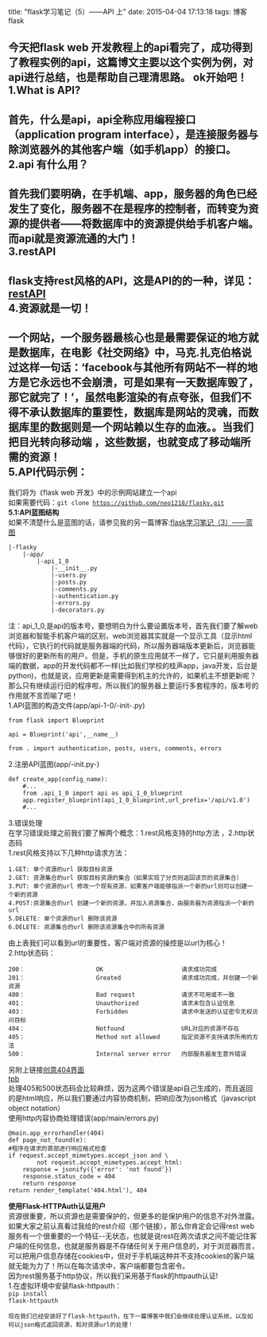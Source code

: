title: "flask学习笔记（5）——API 上"
date: 2015-04-04 17:13:18
tags: 博客 flask

今天把flask web 开发教程上的api看完了，成功得到了教程实例的api，这篇博文主要以这个实例为例，对api进行总结，也是帮助自己理清思路。
ok开始吧！<br/>
<strong>1.What is API?</strong><br/>
--
首先，什么是api，api全称应用编程接口（application program interface），是连接服务器与除浏览器外的其他客户端（如手机app）的接口。<br/>
<strong>2.api 有什么用？</strong><br/>
--
首先我们要明确，在手机端、app，服务器的角色已经发生了变化，服务器不在是程序的控制者，而转变为资源的提供者——将数据库中的资源提供给手机客户端。而api就是资源流通的大门！<br/>
<strong>3.restAPI<br/></strong>
--
flask支持rest风格的API，这是API的的一种，详见：
<a href="http://zh.wikipedia.org/wiki/REST" target="_blank">restAPI</a><br/>
<strong>4.资源就是一切！<br/></strong>
--
一个网站，一个服务器最核心也是最需要保证的地方就是数据库，在电影《社交网络》中，马克.扎克伯格说过这样一句话：‘facebook与其他所有网站不一样的地方是它永远也不会崩溃，可是如果有一天数据库毁了，那它就完了！’，虽然电影渲染的有点夸张，但我们不得不承认数据库的重要性，数据库是网站的灵魂，而数据库里的数据则是一个网站赖以生存的血液。。当我们把目光转向移动端
，这些数据，也就变成了移动端所需的资源！<br/>
<strong>5.API代码示例：<br/></strong>
---
我们将为《flask web 开发》中的示例网站建立一个api<br/>
如果需要代码：<code>git clone https://github.com/neo1218/flasky.git</code><br/>
<strong>5.1:API蓝图结构</strong><br/>
如果不清楚什么是蓝图的话，请参见我的另一篇博客:<a href="http://neo1218.github.io/2015/04/02/post6-1/" target="_blank">flask学习笔记（3）——蓝图</a>
	
	|-flasky
		|-app/
			|-api_1_0
				|-__init__.py
				|-users.py
				|-posts.py
				|-comments.py
				|-authentication.py
				|-errors.py
				|-decorators.py

注：api_1_0,是api的版本号，要想明白为什么要设置版本号，首先我们要了解web浏览器和智能手机客户端的区别，web浏览器其实就是一个显示工具（显示html代码），它执行的代码就是服务器端的代码，所以服务器端版本更新后，浏览器能够很好的更新所有的用户。但是，手机的原生应用就不一样了，它只是利用服务器端的数据，app的开发代码都不一样(比如我们学校的桂声app，java开发，后台是python)，也就是说，应用更新是需要得到机主的允许的，如果机主不想更新呢？那么只有继续运行旧的程序啦，所以我们的服务器上要运行多套程序的，版本号的作用就不言而喻了吧！<br/>
1.API蓝图的构造文件(app/api-1-0/-init-.py)

	from flask import Blueprint
	
	api = Blueprint('api',__name__)

	from . import authentication, posts, users, comments, errors

2.注册API蓝图(app/-init.py-)
	
	def create_app(config_name):
		#...
		from .api_1_0 import api as api_1_0_blueprint
		app.register_blueprint(api_1_0_blueprint,url_prefix='/api/v1.0')
		#...

3.错误处理<br/>
在学习错误处理之前我们要了解两个概念：1.rest风格支持的http方法	，2.http状态码<br/>
1.rest风格支持以下几种http请求方法：<br/>

	1.GET: 单个资源的url 获取目标资源	
	2.GET: 资源集合的url 获取目标资源的集合（如果实现了分页则返回该页的资源集合）
	3.PUT: 单个资源的url 修改一个现有资源，如果客户端能够指派一个新的url则可以创建一个新的资源
	4.POST:资源集合的url 创建一个新的资源，并加入资源集合，由服务器为资源指派一个新的url
	5.DELETE: 单个资源的url 删除该资源
	6.DELETE: 资源集合的url 删除该资源集合中的所有资源

由上表我们可以看到url的重要性，客户端对资源的操控是以url为核心！<br/>
2.http状态码：
	
	200：                    OK                		请求成功完成 
	201：					Greated           		请求成功完成，并创建一个新资源
	400：                    Bad request      		请求不可用或不一致                 
	401：					Unauthorized      		请求未包含认证信息
   	403：                    Forbidden         		请求中发送的认证密令无权访问目标    
	404：					Notfound          		URL对应的资源不存在
	405：					Method not allowed 		指定资源不支持请求所用的方法
	500：					Internal server error 	内部服务器发生意外错误

另附上链接<a href="http://www.w3cschool.cc/w3cnote/404-page-design.html" target="_blank">创意404界面</a><br/>
<a href="https://thepiratebay.se/404" target="_blank">tpb</a><br/>
处理405和500状态码会比较麻烦，因为这两个错误是api自己生成的，而且返回的是html响应，所以我们要通过内容协商机制，把响应改为json格式（javascript object notation）<br/>
使用http内容协商处理错误(app/main/errors.py)
	
	@main.app_errorhandler(404)
	def page_not_found(e):
	#程序在请求的首部进行响应格式检查
    if request.accept_mimetypes.accept_json and \
            not request.accept_mimetypes.accept_html:
        response = jsonify({'error': 'not found'})
        response.status_code = 404
        return response
    return render_template('404.html'), 404

<strong>使用Flask-HTTPAuth认证用户</strong><br/>
资源很重要，所以资源也是需要保护的，但更多的是保护用户的信息不对外泄露。<br/>
如果大家之前认真看过我给的rest介绍（那个链接），那么你肯定会记得rest web 服务有一个很重要的一个特征--无状态，也就是说rest在两次请求之间不能记住客户端的任何信息，也就是服务器是不存储任何关于用户信息的，对于浏览器而言，可以把用户信息存储在cookies中，但对于手机端这种并不支持cookies的客户端就无能为力了！所以在每次请求中，客户端都要包含密令。<br/>
因为rest服务基于http协议，所以我们采用基于flask的httpauth认证!<br/>
1.在虚拟环境中安装flask-httpauth：<br/>
<code>pip install flask-httpauth</code>

	现在我们已经安装好了flask-httpauth，在下一篇博客中我们会继续处理认证系统，以及如何以json格式返回资源，和对资源url的处理！
